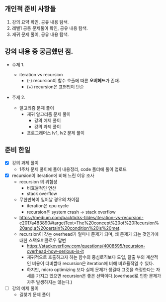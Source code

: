 ## 개인적 준비 사항들
1. 강의 요약 확인, 공유 내용 탐색.
2. 레벨1 공통 문제풀이 확인, 공유 내용 탐색.
3. 재귀 문제 풀이, 공유 내용 탐색.

## 강의 내용 중 궁금했던 점.
- 주제 1.
	- iteration vs recursion
		- (-) recursion이 함수 호출에 따른 **오버헤드**가 존재.
		- (+) recursion은 표현법이 단순
	
- 주제 2. 
	- 알고리즘 문제 풀이
		- 재귀 알고리즘 문제 풀이
			- 강의 예제 풀이
			- 강의 과제 풀이 
		- 프로그래머스 lv1, lv2 문제 풀이

## 준비 한일
- [x] 강의 과제 풀이
	- 1주차 문제 풀이에 풀이 내용정리, code 폴더에 풀이 업로드
- [x] recursion이 iteration에 비해 느린 이유 조사
	- recursion 의 위험성
		- 비효율적인 연산
		- stack overflow
	- 무한반복이 일어날 경우의 차이점
		- iteration은 cpu cycle
		- recursion은 system crash -> stack overflow
	- https://medium.com/backticks-tildes/iteration-vs-recursion-c2017a483890#targetText=The%20concept%20of%20Recursion%20and,a%20certain%20condition%20is%20met.
	- recursion이 갖는 overhead가 얼마나 문제가 되며, 왜 문제가 되는 것인가에 대한 스택오버플로우 답변
		- https://stackoverflow.com/questions/4008595/recursion-overhead-how-serious-is-it
		- 재귀적으로 호출하고자 하는 함수의 중심로직보다 도입, 탈출 부의 계산적인 비용이 더비쌀때 recursion은 iteration에 비해 비효율적일 수 있다.
		- 하지만, micro optimizing 보다 실제 문제가 생길때 그것을 측정한다는 자세를 가지고 있으면 recursion은 좋은 선택이다.(overhead로 인한 문제가 자주 발생하지는 않는다.)     
- [ ] 강의 예제 풀이
	- 길찾기 문제 풀이 